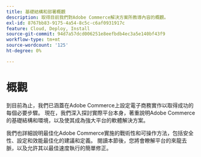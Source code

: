 ```yaml
---
title: 基礎結構和部署概觀
description: 取得目前我們對Adobe Commerce解決方案所教導內容的概觀。
exl-id: 8767bb83-9175-4a54-8c5c-c6af0931917c
feature: Cloud, Deploy, Install
source-git-commit: 94d7a57dcd006251e8eefbdb4ec3a5e140bf43f9
workflow-type: tm+mt
source-wordcount: '125'
ht-degree: 0%

---
```


# 概觀

到目前為止，我們已涵蓋在Adobe Commerce上設定電子商務實作以取得成功的每個必要步驟。 現在，我們深入探討實際平台本身，著重說明Adobe Commerce的基礎結構和環境，以及使其成為強大平台的軟體解決方案。

我們也詳細說明最佳化Adobe Commerce實施的戰術性和可操作方法，包括安全性、設定和效能最佳化的建議和定義。 閱讀本節後，您將會瞭解平台的來龍去脈，以及允許其以最佳速度執行的簡單修正。
